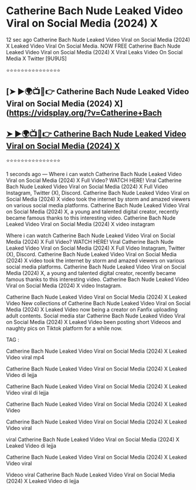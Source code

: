 ﻿# Catherine Bach Nude Leaked Video Viral on Social Media (2024) X



12 sec ago Catherine Bach Nude Leaked Video Viral on Social Media (2024) X Leaked Video Viral On Social Media. NOW FREE Catherine Bach Nude Leaked Video Viral on Social Media (2024) X Viral Leaks Video On Social Media X Twitter [9U9US]

⭐⭐⭐⭐⭐⭐⭐⭐⭐⭐⭐⭐⭐⭐⭐

## [➤ ►🌍📺📱👉 Catherine Bach Nude Leaked Video Viral on Social Media (2024) X](https://vidsplay.org/?v=Catherine+Bach

## [➤ ►🌍📺📱👉 Catherine Bach Nude Leaked Video Viral on Social Media (2024) X](https://vidsplay.org/?v=Catherine+Bach)


⭐⭐⭐⭐⭐⭐⭐⭐⭐⭐⭐⭐⭐⭐⭐



1 seconds ago — Where i can watch Catherine Bach Nude Leaked Video Viral on Social Media (2024) X Full Video? WATCH HERE! Viral Catherine Bach Nude Leaked Video Viral on Social Media (2024) X Full Video Instagram, Twitter (X), Discord. Catherine Bach Nude Leaked Video Viral on Social Media (2024) X video took the internet by storm and amazed viewers on various social media platforms. Catherine Bach Nude Leaked Video Viral on Social Media (2024) X, a young and talented digital creator, recently became famous thanks to this interesting video. Catherine Bach Nude Leaked Video Viral on Social Media (2024) X video instagram

Where i can watch Catherine Bach Nude Leaked Video Viral on Social Media (2024) X Full Video? WATCH HERE! Viral Catherine Bach Nude Leaked Video Viral on Social Media (2024) X Full Video Instagram, Twitter (X), Discord. Catherine Bach Nude Leaked Video Viral on Social Media (2024) X video took the internet by storm and amazed viewers on various social media platforms. Catherine Bach Nude Leaked Video Viral on Social Media (2024) X, a young and talented digital creator, recently became famous thanks to this interesting video. Catherine Bach Nude Leaked Video Viral on Social Media (2024) X video Instagram.

Catherine Bach Nude Leaked Video Viral on Social Media (2024) X Leaked Video New collections of Catherine Bach Nude Leaked Video Viral on Social Media (2024) X Leaked Video now being a creator on Fanfix uploading adult contents. Social media star Catherine Bach Nude Leaked Video Viral on Social Media (2024) X Leaked Video been posting short Videoos and naughty pics on Tiktok platform for a while now.

TAG :

 

Catherine Bach Nude Leaked Video Viral on Social Media (2024) X Leaked Video viral mp4

 

Catherine Bach Nude Leaked Video Viral on Social Media (2024) X Leaked Video di lejja

 

Catherine Bach Nude Leaked Video Viral on Social Media (2024) X Leaked Video viral di lejja

 

Catherine Bach Nude Leaked Video Viral on Social Media (2024) X Leaked Video

 

Catherine Bach Nude Leaked Video Viral on Social Media (2024) X Leaked Video viral

 

viral Catherine Bach Nude Leaked Video Viral on Social Media (2024) X Leaked Video di lejja

 

Catherine Bach Nude Leaked Video Viral on Social Media (2024) X Leaked Video viral

 

Videoo viral Catherine Bach Nude Leaked Video Viral on Social Media (2024) X Leaked Video di lejja